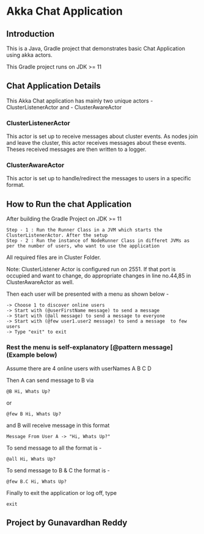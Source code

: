 # Akka Chat Application

## Introduction

This is a Java, Gradle project that demonstrates basic Chat Application using akka actors.

This Gradle project runs on JDK >= 11

## Chat Application Details

This Akka Chat application has mainly two unique actors - ClusterListenerActor and - ClusterAwareActor

### ClusterListenerActor 
This actor is set up to receive messages about cluster events. As nodes join and leave the cluster, this actor receives messages about these events. Theses received messages are then written to a logger.

### ClusterAwareActor
This actor is set up to handle/redirect the messages to users in a specific format.

## How to Run the chat Application
After building the Gradle Project on JDK >= 11

    Step - 1 : Run the Runner Class in a JVM which starts the ClusterListenerActor. After the setup
    Step - 2 : Run the instance of NodeRunner Class in differet JVMs as per the number of users, who want to use the application

All required files are in Cluster Folder. 

Note: ClusterListener Actor is configured run on 2551. If that port is occupied and want to change, do appropriate changes in line no.44,85 in ClusterAwareActor as well.

Then each user will be presented with a menu as shown below -

    -> Choose 1 to discover online users   
    -> Start with (@userFirstName message) to send a message
    -> Start with (@all message) to send a message to everyone
    -> Start with (@few user1.user2 message) to send a message  to few users
    -> Type "exit" to exit

### Rest the menu is self-explanatory [@pattern message] (Example below)

Assume there are 4 online users with userNames A B C D

Then A can send message to B via
    
    @B Hi, Whats Up?

or

    @few B Hi, Whats Up?

and B will receive message in this format
    
    Message From User A -> "Hi, Whats Up?"

To send message to all the format is -
    
    @all Hi, Whats Up?

To send message to B & C the format is -

    @few B.C Hi, Whats Up?

Finally to exit the application or log off, type

    exit

## Project by Gunavardhan Reddy